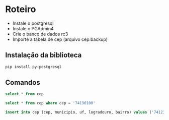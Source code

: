 # Roteiro

* Instale o postgresql
* Instale o PGAdmin4
* Crie o banco de dados rc3
* Importe a tabela de cep (arquivo cep.backup)

## Instalação da biblioteca 


```bash
pip install py-postgresql
```

## Comandos

```sql
select * from cep

select * from cep where cep = '74190100'

insert into cep (cep, municipio, uf, logradouro, bairro) values ('74123456', 'Goiania', 'GO', 'Rua 1', 'Centro teste')
```
